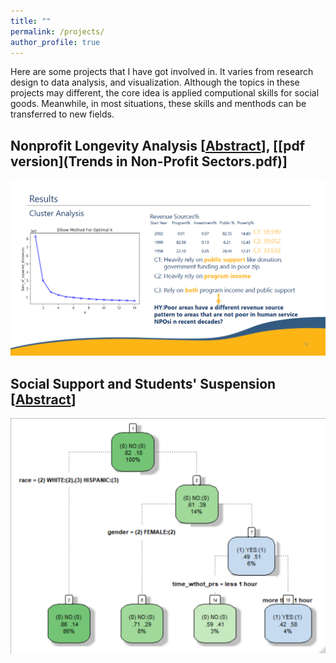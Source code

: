 ```yaml
---
title: ""
permalink: /projects/
author_profile: true
---
```


Here are some projects that I have got involved in. It varies from research design to data analysis, and visualization. Although the topics in these projects may different, the core idea is applied computional skills for social goods. Meanwhile, in most situations, these skills and menthods can be transferred to new fields.

## Nonprofit Longevity Analysis [[Abstract](https://sswr.confex.com/sswr/2020/webprogram/Paper38964.html)], [[pdf version](Trends in Non-Profit Sectors.pdf)]

![](npo.png)

## Social Support and Students' Suspension [[Abstract](project_2.md)]

![](pb245.png)